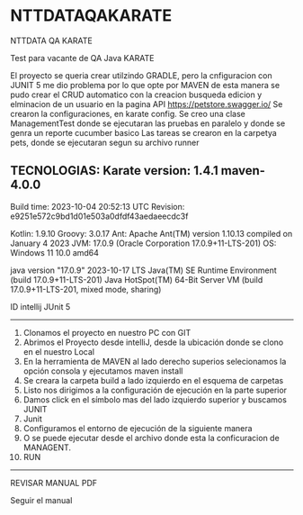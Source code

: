 # NTTDATAQAKARATE
NTTDATA QA KARATE

Test para vacante de QA Java KARATE 

El proyecto se queria crear utilzindo GRADLE,  pero la cnfiguracion con JUNIT 5 me dio problema por lo que opte por MAVEN
de esta manera se pudo crear el CRUD automatico con la creacion busqueda edicion y elminacion de un usuario en la 
pagina API https://petstore.swagger.io/
Se crearon la configuraciones, en karate config.
Se creo una clase ManagementTest donde se ejecutaran las pruebas en paralelo y donde se genra un reporte
cucumber basico
Las tareas se crearon en la carpetya pets, donde se ejecutaran segun su archivo runner

TECNOLOGIAS:
Karate version: 1.4.1
maven-4.0.0
------------------------------------------------------------

Build time:   2023-10-04 20:52:13 UTC
Revision:     e9251e572c9bd1d01e503a0dfdf43aedaeecdc3f

Kotlin:       1.9.10
Groovy:       3.0.17
Ant:          Apache Ant(TM) version 1.10.13 compiled on January 4 2023
JVM:          17.0.9 (Oracle Corporation 17.0.9+11-LTS-201)
OS:           Windows 11 10.0 amd64

java version "17.0.9" 2023-10-17 LTS
Java(TM) SE Runtime Environment (build 17.0.9+11-LTS-201)
Java HotSpot(TM) 64-Bit Server VM (build 17.0.9+11-LTS-201, mixed mode, sharing)

ID intellij
JUnit 5

-------------------------------------------------------------


1. Clonamos el proyecto en nuestro PC con GIT
2. Abrimos el Proyecto desde intelliJ, desde la ubicación donde se clono en el nuestro Local
3. En la herramienta de MAVEN al lado derecho superios selecionamos la opción consola y ejecutamos maven install
4. Se creara la carpeta build a lado izquierdo en el esquema de carpetas
5. Listo nos dirigimos a la configuración de ejecución en la parte superior 
6. Damos click en el símbolo mas del lado izquierdo superior y buscamos JUNIT
7. Junit
8. Configuramos el entorno de ejecución de la siguiente manera
9. O se puede ejecutar desde el archivo donde esta la conficuracion de MANAGENT.
9. RUN

-------------------------------------------------------------
REVISAR MANUAL PDF

Seguir el manual

